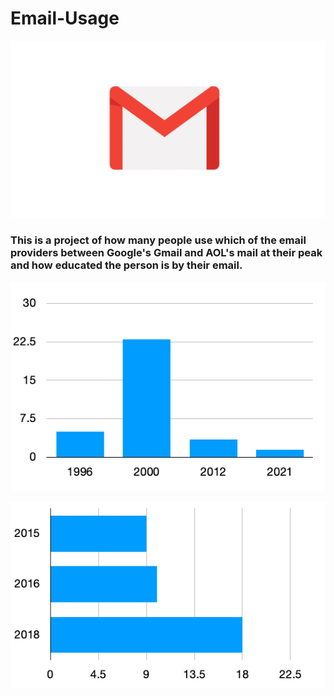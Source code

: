 # Email-Usage

![Logo](Gmail.jpg)

### This is a project of how many people use which of the email providers between Google's Gmail and AOL's mail at their peak and how educated the person is by their email.


![Aol](Aol.png)


![Gmail](Gmail.png)